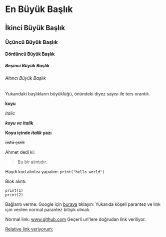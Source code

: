 # En Büyük Başlık
## İkinci Büyük Başlık
### Üçüncü Büyük Başlık
#### Dördüncü Büyük Başlık
##### Beşinci Büyük Başlık
###### Altıncı Büyük Başlık
Yukarıdaki başlıkların büyüklüğü, önündeki diyez sayısı ile ters orantılı.


**koyu**


*italic*


***koyu ve italik***


**Koyu içinde *italik* yazı**


~~üstü çizili~~


Ahmet dedi ki:
>Bu bir alıntıdır.



Haydi kod alıntısı yapalım:
 `print("hello world")`


 Blok alıntı:
```
print(1)
print(2)
```

Bağlantı verme:
Google için [buraya](https://www.google.com) tıklayın:
Yukarıda köşeli parantez ve link için verilen normal parantez bitişik olmalı.


Normal link: www.github.com   Geçerli url'lere doğrudan link veriliyor.

[Relative link veriyorum:](main.py)
